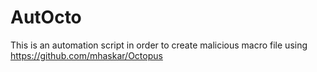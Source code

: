 # AutOcto
This is an automation script in order to create malicious macro file using https://github.com/mhaskar/Octopus
